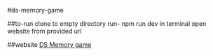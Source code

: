 #ds-memory-game

 ##to-run
clone to empty directory
run- npm run dev in terminal
open website from provided url

 ##website [DS Memory game]([https://](https://ds-memory-game-47ij.vercel.app/))